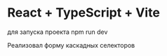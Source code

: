# React + TypeScript + Vite

для запуска проекта npm run dev

Реализовал форму каскадных селекторов
